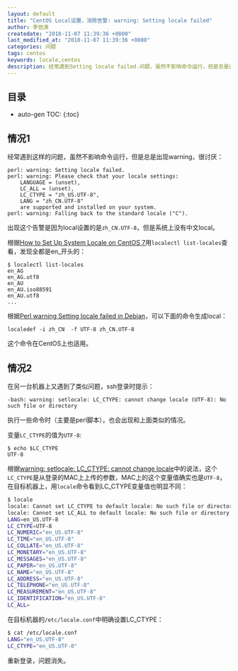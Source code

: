 ```yaml
---
layout: default
title: "CentOS Local设置，消除告警: warning: Setting locale failed"
author: 李佶澳
createdate: "2018-11-07 11:39:36 +0800"
last_modified_at: "2018-11-07 11:39:36 +0800"
categories: 问题
tags: centos
keywords: locale,centos
description: 经常遇到Setting locale failed.问题，虽然不影响命令运行，但是总是出现warning，比较烦：
---
```


## 目录
* auto-gen TOC:
{:toc}

## 情况1

经常遇到这样的问题，虽然不影响命令运行，但是总是出现warning，很讨厌：

	perl: warning: Setting locale failed.
	perl: warning: Please check that your locale settings:
		LANGUAGE = (unset),
		LC_ALL = (unset),
		LC_CTYPE = "zh_US.UTF-8",
		LANG = "zh_CN.UTF-8"
		are supported and installed on your system.
	perl: warning: Falling back to the standard locale ("C").

出现这个告警是因为local设置的是`zh_CN.UTF-8`，但是系统上没有中文local。

根据[How to Set Up System Locale on CentOS 7](https://www.rosehosting.com/blog/how-to-set-up-system-locale-on-centos-7/)用`localectl list-locales`查看，发现全都是en_开头的：

	$ localectl list-locales
	en_AG
	en_AG.utf8
	en_AU
	en_AU.iso88591
	en_AU.utf8
	...

根据[Perl warning Setting locale failed in Debian](https://www.thomas-krenn.com/en/wiki/Perl_warning_Setting_locale_failed_in_Debian#Generating_locales)，可以下面的命令生成local：

	localedef -i zh_CN  -f UTF-8 zh_CN.UTF-8

这个命令在CentOS上也适用。

## 情况2

在另一台机器上又遇到了类似问题，ssh登录时提示：

	-bash: warning: setlocale: LC_CTYPE: cannot change locale (UTF-8): No such file or directory

执行一些命令时（主要是perl脚本），也会出现和上面类似的情况。

变量`LC_CTYPE`的值为`UTF-8`:

	$ echo $LC_CTYPE
	UTF-8

根据[warning: setlocale: LC_CTYPE: cannot change locale](https://blog.csdn.net/aca_jingru/article/details/45557027)中的说法，这个`LC_CTYPE`是从登录的MAC上上传的参数，MAC上的这个变量值确实也是`UTF-8`，在目标机器上，用`locale`命令看到LC_CTYPE变量值也明显不同：

```bash
$ locale
locale: Cannot set LC_CTYPE to default locale: No such file or directory
locale: Cannot set LC_ALL to default locale: No such file or directory
LANG=en_US.UTF-8
LC_CTYPE=UTF-8
LC_NUMERIC="en_US.UTF-8"
LC_TIME="en_US.UTF-8"
LC_COLLATE="en_US.UTF-8"
LC_MONETARY="en_US.UTF-8"
LC_MESSAGES="en_US.UTF-8"
LC_PAPER="en_US.UTF-8"
LC_NAME="en_US.UTF-8"
LC_ADDRESS="en_US.UTF-8"
LC_TELEPHONE="en_US.UTF-8"
LC_MEASUREMENT="en_US.UTF-8"
LC_IDENTIFICATION="en_US.UTF-8"
LC_ALL=
```

在目标机器的`/etc/locale.conf`中明确设置LC_CTYPE：

```bash
$ cat /etc/locale.conf
LANG="en_US.UTF-8"
LC_CTYPE="en_US.UTF-8"
```

重新登录，问题消失。
